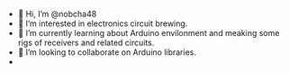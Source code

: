 - 👋 Hi, I’m @nobcha48
- 👀 I’m interested in electronics circuit brewing.
- 🌱 I’m currently learning about Arduino envilonment and meaking some rigs of receivers and related circuits.
- 💞️ I’m looking to collaborate on Arduino libraries.
-

<!---
nobcha48/nobcha48 is a ✨ special ✨ repository because its `README.md` (this file) appears on your GitHub profile.
You can click the Preview link to take a look at your changes.
--->
